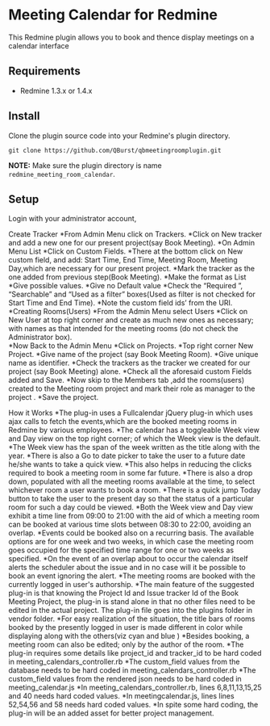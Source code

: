 Meeting Calendar for Redmine
=============================

This Redmine plugin allows you to book and thence display meetings on a calendar interface


Requirements
------------

* Redmine 1.3.x or 1.4.x

Install
-------

Clone the plugin source code into your Redmine's plugin directory.

    git clone https://github.com/QBurst/qbmeetingroomplugin.git

**NOTE:** Make sure the plugin directory is name `redmine_meeting_room_calendar`.


Setup
-----

Login with your administrator account, 

Create Tracker
        *From Admin Menu click on Trackers.
        *Click on New tracker and add a new one for our present project(say Book Meeting).
        *On Admin Menu List
        *Click on Custom Fields.
        *There at the bottom click on New custom field, and add: Start Time, End Time, Meeting Room, Meeting Day,which are necessary for our present project.
        *Mark the tracker as the one added from previous step(Book Meeting).
        *Make the format as List
        *Give possible values.
        *Give no Default value
        *Check the “Required ”, “Searchable” and “Used as a filter” boxes(Used as filter is not checked for Start Time and End Time).
        *Note the custom field ids’ from the URI.
        *Creating Rooms(Users)
        *From the Admin Menu select Users
        *Click on New User at top right corner and create as much new ones as necessary; with names as that intended for the meeting rooms (do not check the Administrator box).                  
        *Now Back to the Admin Menu
        *Click on Projects.
        *Top right corner New Project.
        *Give name of the project (say Book Meeting Room).
        *Give  unique name as identifier.
        *Check the trackers as the tracker we created for our project (say Book Meeting) alone.
        *Check all the aforesaid custom Fields added and Save.
        *Now skip to the Members tab ,add the rooms(users) created to the Meeting room project and mark their role as manager to the project .
        *Save the project.

How it Works
        *The plug-in uses a Fullcalendar jQuery plug-in which uses ajax calls to fetch the events,which are the booked meeting rooms in Redmine by various employees.
        *The calendar has a toggleable Week view and Day view on the top right corner; of which the Week view is the default.
        *The Week view has the span of the week written as the title along with the year.
        *There is also a Go to date picker to take the user to a future date he/she wants to take a quick view.
        *This also helps in reducing the clicks required to book a meeting room in some far future.
        *There is also a drop down, populated with all the meeting rooms available at the time, to select whichever room a user wants to book a room.
        *There is a quick jump Today button to take the user to the present day so that the status of a particular room for such a day could be viewed.
        *Both the Week view and Day view exhibit a time line from 09:00 to 21:00 with the aid of which a meeting room can be booked at various time slots between 08:30 to 22:00, avoiding an overlap.
        *Events could be booked also on a recurring basis. The available options are for one week and two weeks, in which case the meeting room goes occupied for the specified time range for one or two weeks as specified.
        *On the event of an overlap about to occur the calendar itself alerts the scheduler about the issue and in no case will it be possible to book an event ignoring the alert.
        *The meeting rooms are booked with the currently logged in user's authorship.
        *The main feature of the suggested plug-in is that knowing the Project Id and Issue tracker Id of the Book Meeting Project, the plug-in is stand alone in that no other files need to be edited in the actual project. The plug-in file goes into the plugins folder in vendor folder.
        *For easy realization of the situation, the title bars of rooms booked by the presently logged in user is made different in color while displaying along with the others(viz cyan and blue )
        *Besides booking, a meeting room can also be edited; only by the author of the room.
        *The plug-in requires some details like project_id and tracker_id to be hard coded in meeting_calendars_controller.rb
        *The custom_field values from the database needs to be hard coded in meeting_calendars_controller.rb
        *The custom_field values from the rendered json needs to be hard coded in meeting_calendar.js
        *In meeting_calendars_controller.rb, lines 6,8,11,13,15,25 and 40 needs hard coded values.
        *In meetingcalendar.js, lines lines 52,54,56 and 58 needs hard coded values.
        *In spite some hard coding, the plug-in will be an added asset for better project management.
